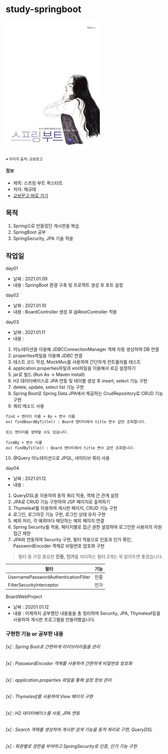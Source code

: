 # study-springboot

<img src="thumbnail.jpg" width="300"/>

<sub>※ 이미지 출처: 교보문고</sub>

#### 정보

- 제목: 스프링 부트 퀵스타트
- 저자: 채규태
- [교보문고 바로 가기](https://product.kyobobook.co.kr/detail/S000212718293)

## 목적

1. Spring으로 만들었던 게시판을 복습
2. SpringBoot 공부
3. SpringSecurity, JPA 기술 적용

## 작업일

day01

- 날짜 : 2021.01.09
- 내용 : SpringBoot 환경 구축 및 프로젝트 생성 후 포트 설정

day02

- 날짜 : 2021.01.10
- 내용 : BoardController 생성 후 @RestController 적용

day03

- 날짜 : 2021.01.11
- 내용 :

1. 어노테이션을 이용해 JDBCConnectionManager 객체 자동 생성하여 DB 연결
2. properties파일을 이용해 JDBC 연결
3. 테스트 코드 작성, MockMvc를 사용하여 간단하게 컨트롤러를 테스트
4. application.properties파일과 xml파일을 이용해서 로깅 설정하기
5. jar로 빌드 (Run As -> Maven install)
6. H2 데이터베이스로 JPA 연동 및 테이블 생성 후 insert, select 기능 구현
7. delete, update, select list 기능 구현
8. Spring Boot로 Spring Data JPA에서 제공하는 CrudRepository로 CRUD 기능 구현
9. 쿼리 메소드 사용

```
find + 엔티티 이름 + By + 변수 이름
ex) findBoardByTitle() : Board 엔티티에서 title 변수 값만 조회합니다.

또는 엔티티를 생략할 수도 있습니다.

findBy + 변수 이름
ex) findByTitle() : Board 엔티티에서 title 변수 값만 조회합니다.

```

10. @Query 어노테이션으로 JPQL, 네이티브 쿼리 사용

day04

- 날짜 : 2021.01.12
- 내용 :

1. QueryDSL을 이용하여 동적 쿼리 적용, 객체 간 관계 설정
2. JPA로 CRUD 기능 구현하여 JSP 페이지로 출력하기
3. Thymeleaf를 이용하여 게시판 페이지, CRUD 기능 구현
4. 로그인, 로그아웃 기능 구현, 로그인 상태 유지 구현
5. 예외 처리, 각 예외마다 해당하는 예외 페이지 연결
6. Spring Security를 적용, 페이지별로 접근 권한 설정하여 로그인한 사용자의 자원 접근 제한
7. JPA와 연동하여 Security 구현, 필터 적용으로 인증과 인가 확인, PasswordEncoder 객체로 비밀번호 암호화 구현

> 필터 중 가장 중요한 **인증,** **인가**를 처리하는 필터 2개는 꼭 알아두면 좋겠습니다.

| 필터                                   | 기능 |
|--------------------------------------|----|
| UsernamePasswordAuthenticationFilter | 인증 |
| FilterSecurityInterceptor            | 인가 |

BoardWebProject

- 날짜 : 20201.01.12
- 내용 : 이제까지 공부했던 내용들을 총 정리하며 Security, JPA, Thymeleaf등을 사용하여 게시판 프로그램을 만들어봤습니다.

### 구현한 기능 or 공부한 내용

###### [x] : Spring Boot로 간편하게 라이브러리들을 관리

###### [x] : PasswordEncoder 객체를 사용하여 간편하게 비밀번호 암호화

###### [x] : application.properties 파일을 통해 설정 정보 관리

###### [x] : Thymeleaf를 사용하여 View 페이지 구현

###### [x] : H2 데이터베이스를 사용, JPA 연동

###### [x] : Search 객체를 생성하여 게시판 검색 기능을 동적 쿼리로 구현, QueryDSL

###### [x] : 회원별로 권한을 부여하고 SpringSecurity로 인증, 인가 기능 구현
